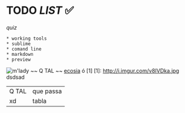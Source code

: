 # TODO _LIST_ ✅
*quiz*

    * working tools
    * sublime
    * comand line
    * markdown
    * preview

![m'lady](http://i.imgur.com/v8IVDka.jpg)
~~ Q TAL ~~ 
<a href="http://i.imgur.com/v8IVDka.jpg">ecosia</a>
ó
[1]
[1]: http://i.imgur.com/v8IVDka.jpg
dsdsad
<table>
    <tr>
        <td> Q TAL </td>
        <td> que passa</td>
    </tr>
    <tr>
        <td> xd </td>
        <td> tabla </td>
    </tr>
</table>

